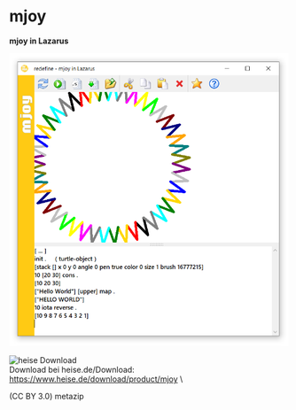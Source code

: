 # mjoy
**mjoy in Lazarus**


![mjoyLaz1](https://raw.githubusercontent.com/metazip/mjoy/main/images/mjoyLaz1.png)


![heise Download](https://www.heise.de/software/icons/download_logo1.png) \
Download bei heise.de/Download:  https://www.heise.de/download/product/mjoy
\


(CC BY 3.0) metazip
